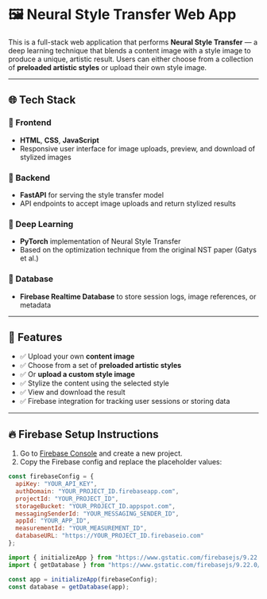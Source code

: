 # 🖼️ Neural Style Transfer Web App

This is a full-stack web application that performs **Neural Style Transfer** — a deep learning technique that blends a content image with a style image to produce a unique, artistic result. Users can either choose from a collection of **preloaded artistic styles** or upload their own style image.

---

## 🌐 Tech Stack

### 🔸 Frontend
- **HTML**, **CSS**, **JavaScript**  
- Responsive user interface for image uploads, preview, and download of stylized images

### 🔸 Backend
- **FastAPI** for serving the style transfer model
- API endpoints to accept image uploads and return stylized results

### 🔸 Deep Learning
- **PyTorch** implementation of Neural Style Transfer
- Based on the optimization technique from the original NST paper (Gatys et al.)

### 🔸 Database
- **Firebase Realtime Database** to store session logs, image references, or metadata

---

## 🚀 Features

- ✅ Upload your own **content image**
- ✅ Choose from a set of **preloaded artistic styles** 
- ✅ Or **upload a custom style image**
- ✅ Stylize the content using the selected style
- ✅ View and download the result
- ✅ Firebase integration for tracking user sessions or storing data

---

## 🔥 Firebase Setup Instructions

1. Go to [Firebase Console](https://console.firebase.google.com/) and create a new project.
2. Copy the Firebase config and replace the placeholder values:

```javascript
const firebaseConfig = {
  apiKey: "YOUR_API_KEY",
  authDomain: "YOUR_PROJECT_ID.firebaseapp.com",
  projectId: "YOUR_PROJECT_ID",
  storageBucket: "YOUR_PROJECT_ID.appspot.com",
  messagingSenderId: "YOUR_MESSAGING_SENDER_ID",
  appId: "YOUR_APP_ID",
  measurementId: "YOUR_MEASUREMENT_ID",
  databaseURL: "https://YOUR_PROJECT_ID.firebaseio.com"
};

import { initializeApp } from "https://www.gstatic.com/firebasejs/9.22.0/firebase-app.js";
import { getDatabase } from "https://www.gstatic.com/firebasejs/9.22.0/firebase-database.js";

const app = initializeApp(firebaseConfig);
const database = getDatabase(app);


```
